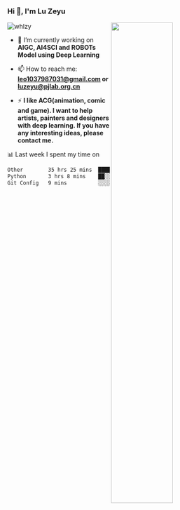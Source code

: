 ### Hi 👋, I'm Lu Zeyu

<img src="https://komarev.com/ghpvc/?username=whlzy&label=Profile%20views&color=0e75b6&style=flat" alt="whlzy" />
<img align="right" width="53%" src="https://github-readme-stats.vercel.app/api?username=whlzy&show_icons=true">

- 🔭 I’m currently working on **AIGC, AI4SCI and ROBOTs Model using Deep Learning**

- 📫 How to reach me: **leo1037987031@gmail.com or luzeyu@pjlab.org.cn**

- ⚡ **I like ACG(animation, comic and game). I want to help artists, painters and designers with deep learning. If you have any interesting ideas, please contact me.**

📊 Last week I spent my time on

<!--START_SECTION:waka-->

```txt
Other        35 hrs 25 mins  ███████████████████████░░   91.49 %
Python       3 hrs 8 mins    ██░░░░░░░░░░░░░░░░░░░░░░░   08.11 %
Git Config   9 mins          ░░░░░░░░░░░░░░░░░░░░░░░░░   00.40 %
```

<!--END_SECTION:waka-->

